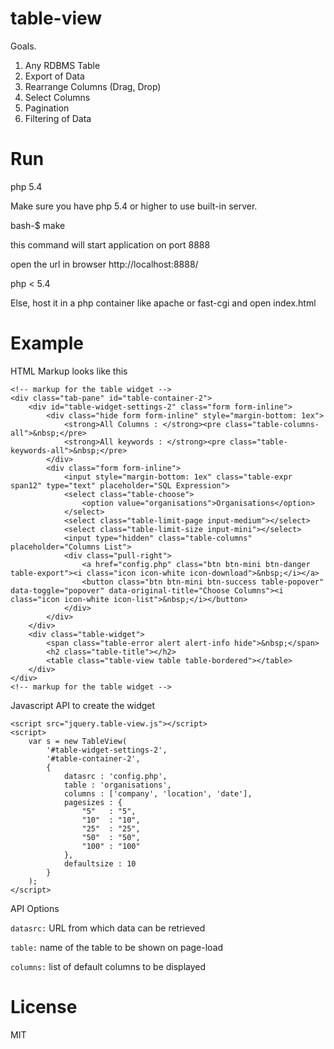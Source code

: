 table-view
==========

Goals.

1. Any RDBMS Table
2. Export of Data
3. Rearrange Columns (Drag, Drop)
4. Select Columns
5. Pagination
6. Filtering of Data

Run
===

php 5.4

Make sure you have php 5.4 or higher to use built-in server.

bash-$ make

this command will start application on port 8888

open the url in browser http://localhost:8888/

php < 5.4

Else, host it in a php container like apache or fast-cgi and open index.html

Example
=======
HTML Markup looks like this

```
<!-- markup for the table widget -->
<div class="tab-pane" id="table-container-2">
    <div id="table-widget-settings-2" class="form form-inline">
        <div class="hide form form-inline" style="margin-bottom: 1ex">
            <strong>All Columns : </strong><pre class="table-columns-all">&nbsp;</pre>
            <strong>All keywords : </strong><pre class="table-keywords-all">&nbsp;</pre>
        </div>
        <div class="form form-inline">
            <input style="margin-bottom: 1ex" class="table-expr span12" type="text" placeholder="SQL Expression">
            <select class="table-choose">
                <option value="organisations">Organisations</option>
            </select>
            <select class="table-limit-page input-medium"></select>
            <select class="table-limit-size input-mini"></select>
            <input type="hidden" class="table-columns" placeholder="Columns List">
            <div class="pull-right">
                <a href="config.php" class="btn btn-mini btn-danger table-export"><i class="icon icon-white icon-download">&nbsp;</i></a>
                <button class="btn btn-mini btn-success table-popover" data-toggle="popover" data-original-title="Choose Columns"><i class="icon icon-white icon-list">&nbsp;</i></button>
            </div>
        </div>
    </div>
    <div class="table-widget">
        <span class="table-error alert alert-info hide">&nbsp;</span>
        <h2 class="table-title"></h2>
        <table class="table-view table table-bordered"></table>
    </div>
</div>
<!-- markup for the table widget -->
```

Javascript API to create the widget

````
<script src="jquery.table-view.js"></script>
<script>
    var s = new TableView(
        '#table-widget-settings-2',
        '#table-container-2',
        { 
            datasrc : 'config.php',
            table : 'organisations',
            columns : ['company', 'location', 'date'],
            pagesizes : {
                "5"   : "5",
                "10"  : "10",
                "25"  : "25",
                "50"  : "50",
                "100" : "100"
            },
            defaultsize : 10
        }
    );
</script>
````

API Options

`datasrc:` URL from which data can be retrieved

`table:` name of the table to be shown on page-load

`columns:` list of default columns to be displayed

License
=======

MIT


